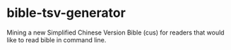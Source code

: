 # bible-tsv-generator

Mining a new Simplified Chinese Version Bible (cus) for readers that would like to read bible in command line.